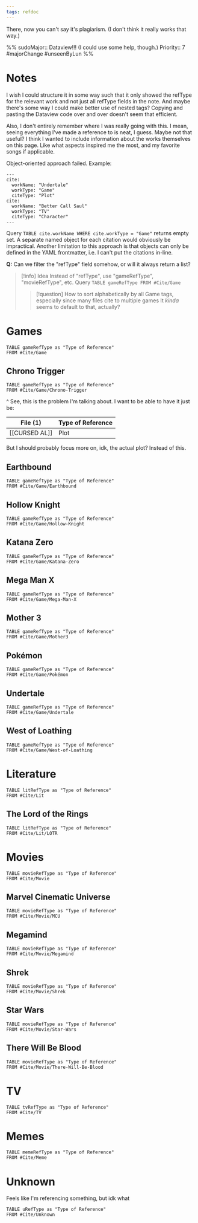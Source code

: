 ```yaml
---
tags: refdoc
---
```


There, now you can't say it's plagiarism. (I don't think it really works that way.)

%%
sudoMajor:: Dataview!!! (I could use some help, though.)
Priority:: 7
#majorChange #unseenByLun 
%%

# Notes
I wish I could structure it in some way such that it only showed the refType for the relevant work and not just all refType fields in the note. And maybe there's some way I could make better use of nested tags? Copying and pasting the Dataview code over and over doesn't seem that efficient.

Also, I don't entirely remember where I was really going with this. I mean, seeing everything I've made a reference to is neat, I guess. Maybe not that useful? I think I wanted to include information about the works themselves on this page. Like what aspects inspired me the most, and my favorite songs if applicable.

Object-oriented approach failed. Example:
```
---
cite:
  workName: "Undertale"
  workType: "Game"
  citeType: "Plot"
cite:
  workName: "Better Call Saul"
  workType: "TV"
  citeType: "Character"
---
```
Query  ``TABLE cite.workName WHERE cite.workType = "Game"`` returns empty set. A separate named object for each citation would obviously be impractical. Another limitation to this approach is that objects can only be defined in the YAML frontmatter, i.e. I can't put the citations in-line.

**Q:** Can we filter the "refType" field somehow, or will it always return a list?

>[!info] Idea
>Instead of "refType", use "gameRefType", "movieRefType", etc.
>Query ``TABLE gameRefType FROM #Cite/Game``
>>[!question] How to sort alphabetically by all Game tags, especially since many files cite to multiple games
>>It *kinda* seems to default to that, actually?

# Games

```dataview
TABLE gameRefType as "Type of Reference"
FROM #Cite/Game 
```

## Chrono Trigger
```dataview
TABLE gameRefType as "Type of Reference"
FROM #Cite/Game/Chrono-Trigger 
```
\^ See, this is the problem I'm talking about. I want to be able to have it just be:

| File (1) | Type of Reference |
|---------|---------------------|
| [[CURSED AL]] | Plot |

But I should probably focus more on, idk, the actual plot? Instead of this.

## Earthbound
```dataview
TABLE gameRefType as "Type of Reference"
FROM #Cite/Game/Earthbound 
```
## Hollow Knight
```dataview
TABLE gameRefType as "Type of Reference"
FROM #Cite/Game/Hollow-Knight 
```

## Katana Zero
```dataview
TABLE gameRefType as "Type of Reference"
FROM #Cite/Game/Katana-Zero 
```

## Mega Man X
```dataview
TABLE gameRefType as "Type of Reference"
FROM #Cite/Game/Mega-Man-X 
```
## Mother 3
```dataview
TABLE gameRefType as "Type of Reference"
FROM #Cite/Game/Mother3 
```

## Pokémon
```dataview
TABLE gameRefType as "Type of Reference"
FROM #Cite/Game/Pokémon 
```

## Undertale
```dataview
TABLE gameRefType as "Type of Reference"
FROM #Cite/Game/Undertale 
```

## West of Loathing
```dataview
TABLE gameRefType as "Type of Reference"
FROM #Cite/Game/West-of-Loathing 
```

# Literature

```dataview
TABLE litRefType as "Type of Reference"
FROM #Cite/Lit 
```

## The Lord of the Rings

```dataview
TABLE litRefType as "Type of Reference"
FROM #Cite/Lit/LOTR 
```
# Movies

```dataview
TABLE movieRefType as "Type of Reference"
FROM #Cite/Movie 
```

## Marvel Cinematic Universe
```dataview
TABLE movieRefType as "Type of Reference"
FROM #Cite/Movie/MCU 
```

## Megamind
```dataview
TABLE movieRefType as "Type of Reference"
FROM #Cite/Movie/Megamind 
```

## Shrek
```dataview
TABLE movieRefType as "Type of Reference"
FROM #Cite/Movie/Shrek  
```

## Star Wars
```dataview
TABLE movieRefType as "Type of Reference"
FROM #Cite/Movie/Star-Wars  
```

## There Will Be Blood
```dataview
TABLE movieRefType as "Type of Reference"
FROM #Cite/Movie/There-Will-Be-Blood  
```

# TV
```dataview
TABLE tvRefType as "Type of Reference"
FROM #Cite/TV 
```

# Memes

```dataview
TABLE memeRefType as "Type of Reference"
FROM #Cite/Meme 
```

# Unknown
Feels like I'm referencing something, but idk what

```dataview
TABLE uRefType as "Type of Reference"
FROM #Cite/Unknown 
```
